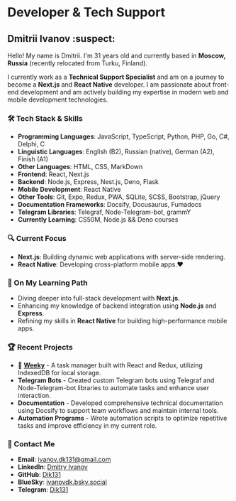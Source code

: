 # Developer & Tech Support

## Dmitrii Ivanov :suspect:

Hello! My name is Dmitrii. I'm 31 years old and currently based in **Moscow, Russia** (recently relocated from Turku, Finland).

I currently work as a **Technical Support Specialist** and am on a journey to become a **Next.js** and **React Native** developer. I am passionate about front-end development and am actively building my expertise in modern web and mobile development technologies.

### 🛠️ Tech Stack & Skills

- **Programming Languages**: JavaScript, TypeScript, Python, PHP, Go, C#, Delphi, C
- **Linguistic Languages**: English (B2), Russian (native), German (A2), Finish (A1)
- **Other Languages**: HTML, CSS, MarkDown
- **Frontend**: React, Next.js
- **Backend**: Node.js, Express, Nest.js, Deno, Flask
- **Mobile Development**: React Native  
- **Other Tools**: Git, Expo, Redux, PWA, SQLite, SCSS, Bootstrap, jQuery
- **Documentation Frameworks**: Docsify, Docusaurus, Fumadocs
- **Telegram Libraries**: Telegraf, Node-Telegram-bot, grammY
- **Currently Learning**: CS50M, Node.js && Deno courses

### 🔍 Current Focus

- **Next.js**: Building dynamic web applications with server-side rendering.
- **React Native**: Developing cross-platform mobile apps.♥️

### 🌱 On My Learning Path

- Diving deeper into full-stack development with **Next.js**.
- Enhancing my knowledge of backend integration using **Node.js** and **Express**.
- Refining my skills in **React Native** for building high-performance mobile apps.

### 🏆 Recent Projects

- 📝 **[Weeky](https://weeky.netlify.app/)** - A task manager built with React and Redux, utilizing IndexedDB for local storage.
- **Telegram Bots** - Created custom Telegram bots using Telegraf and Node-Telegram-bot libraries to automate tasks and enhance user interaction.
- **Documentation** - Developed comprehensive technical documentation using Docsify to support team workflows and maintain internal tools.
- **Automation Programs** - Wrote automation scripts to optimize repetitive tasks and improve efficiency in my current role.

### 💬 Contact Me

- **Email**: [ivanov.dk131@gmail.com](mailto:ivanov.dk131@gmail.com)
- **LinkedIn**: [Dmitry Ivanov](https://www.linkedin.com/in/dmitry-ivanov-47bb4921a/)
- **GitHub**: [Dik131](https://github.com/Dik131)
- **BlueSky**: [ivanovdk.bsky.social](https://bsky.app/profile/ivanovdk.bsky.social)
- **Telegram**: [Dik131](https://t.me/Dik131)
